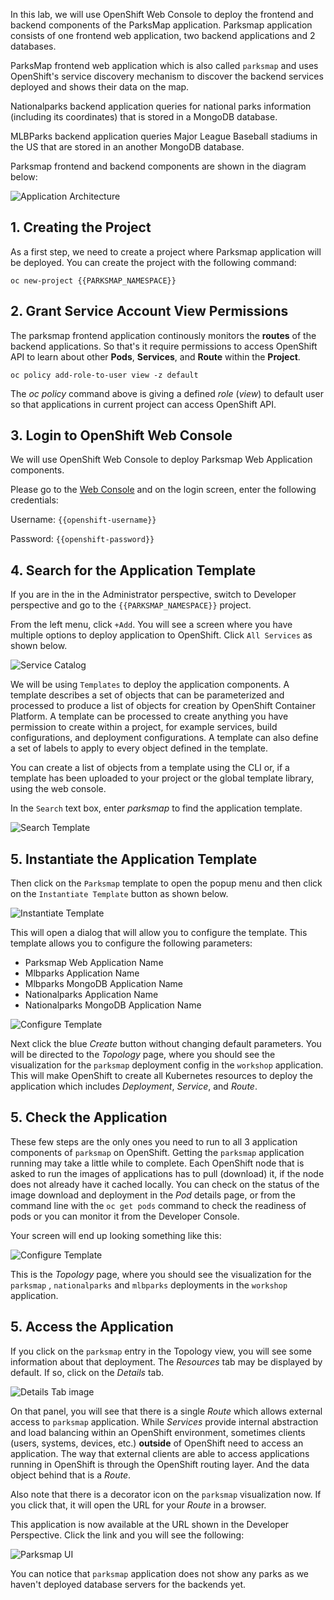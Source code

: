 In this lab, we will use OpenShift Web Console to deploy the frontend and backend components of the ParksMap application. 
Parksmap application consists of one frontend web application, two backend applications and 2 databases. 

ParksMap frontend web application which is also called `parksmap` 
and uses OpenShift's service discovery mechanism to discover the backend services deployed 
and shows their data on the map.

Nationalparks backend application queries for national parks information (including its
coordinates) that is stored in a MongoDB database. 

MLBParks backend application queries Major League Baseball stadiums in the US 
that are stored in an another MongoDB database.

Parksmap frontend and backend components are shown in the diagram below:

![Application Architecture](img/roadshow-app-architecture-main.png)  

## 1. Creating the Project

As a first step, we need to create a project where Parksmap application 
will be deployed. You can create the project with the following command:

```execute
oc new-project {{PARKSMAP_NAMESPACE}}
```

## 2.  Grant Service Account View Permissions

The parksmap frontend application continously monitors the **routes** of 
the backend applications. So that's it require permissions to access 
OpenShift API to learn about other **Pods**, **Services**, and **Route** within the **Project**. 


```execute
oc policy add-role-to-user view -z default
```

The *oc policy* command above is giving a defined _role_ (*view*) to default user 
so that applications in current project can access OpenShift API.

## 3. Login to OpenShift Web Console

We will use OpenShift Web Console to deploy Parksmap Web Application components. 

Please go to the [Web Console](http://console-openshift-console.{{cluster_subdomain}}/k8s/cluster/projects) 
and on the login screen, enter the following credentials:

Username: `{{openshift-username}}`

Password: `{{openshift-password}}` 

## 4.  Search for the Application Template

If you are in the in the Administrator perspective, switch to Developer 
perspective and go to the `{{PARKSMAP_NAMESPACE}}` project. 

From the left menu, click `+Add`. You will see a screen where you have 
multiple options to deploy application to OpenShift. Click `All Services` as shown below.

![Service Catalog](img/parksmap-all-services.png)  


We will be using `Templates` to deploy the application components. 
A template describes a set of objects that can be parameterized 
and processed to produce a list of objects for creation by OpenShift Container Platform. 
A template can be processed to create anything you have permission to create within a project, 
for example services, build configurations, and deployment configurations. 
A template can also define a set of labels to apply to every object defined in the template.

You can create a list of objects from a template using the CLI or, 
if a template has been uploaded to your project or the global template library, using the web console.

In the `Search` text box, enter *parksmap* 
to find the application template. 


![Search Template](img/parksmap-search-template.png)  

## 5. Instantiate the Application Template

Then click on the `Parksmap` template to open the popup menu 
and then click on the `Instantiate Template` button as shown below.


![Instantiate Template](img/parksmap-instantiate-template.png)  

This will open a dialog that will allow you to configure the template. 
This template allows you to configure the following parameters:

- Parksmap Web Application Name
- Mlbparks Application Name
- Mlbparks MongoDB Application Name
- Nationalparks Application Name
- Nationalparks MongoDB Application Name

![Configure Template](img/parksmap-application-template.png)  

Next click the blue *Create* button without changing default parameters. 
You will be directed to the *Topology* page, where you should see 
the visualization for the `parksmap` deployment config in the `workshop` application. 
This will make OpenShift to create all Kubernetes resources to deploy 
the application which includes *Deployment*, *Service*, and *Route*.


## 5. Check the Application

These few steps are the only ones you need to run to all 3 application components 
of `parksmap` on OpenShift. Getting the `parksmap` application running may take a little while to complete. 
Each OpenShift node that is asked to run the images of applications has to pull (download) it, if the
node does not already have it cached locally. You can check on the status of the
image download and deployment in the *Pod* details page, or from the command
line with the `oc get pods` command to check the readiness of pods or you can monitor it from the Developer Console.

Your screen will end up looking something like this:

![Configure Template](img/parksmap-topology-1.png)  

This is the *Topology* page, where you should see the visualization for the 
`parksmap` , `nationalparks`  and `mlbparks` deployments in the `workshop` application.


## 5. Access the Application

If you click on the `parksmap` entry in the Topology view, 
you will see some information about that deployment. 
The *Resources* tab may be displayed by default. If so, click on the *Details* tab.  


![Details Tab image](img/parksmap-topology-route.png)

On that panel, you will see that there is a single *Route* which allows 
external access to `parksmap` application. While *Services* provide internal 
abstraction and load balancing within an OpenShift environment, sometimes 
clients (users, systems, devices, etc.) **outside** of OpenShift need to access an application. 
The way that external clients are able to access applications running in OpenShift is through the
OpenShift routing layer. And the data object behind that is a *Route*.

Also note that there is a decorator icon on the `parksmap` visualization now. If you click that, it will open the URL for your *Route* in a browser. 

This application is now available at the URL shown in the Developer Perspective. Click the link and you will see the following:

![Parksmap UI](img/parksmap-view-not-working.png)

You can notice that `parksmap` application does not show any parks as we haven't deployed database servers for the backends yet. 





